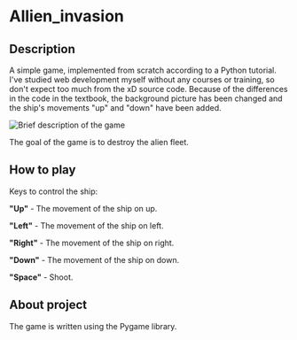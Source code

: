 # __Allien_invasion__
## Description

A simple game, implemented from scratch according to a Python tutorial. I've studied web development myself without any courses or training, so don't expect too much from the xD source code. 
Because of the differences in the code in the textbook, the background picture has been changed and the ship's movements "up" and "down" have been added.


![Brief description of the game](images/allien_invasion.gif)

The goal of the game is to destroy the alien fleet.

## How to play

Keys to control the ship:

  __"Up"__ - The movement of the ship on up.

  __"Left"__ - The movement of the ship on left.

  __"Right"__ - The movement of the ship on right.

  __"Down"__ - The movement of the ship on down.
  
  __"Space"__ - Shoot.
  
  ## About project
  
  The game is written using the Pygame library.
